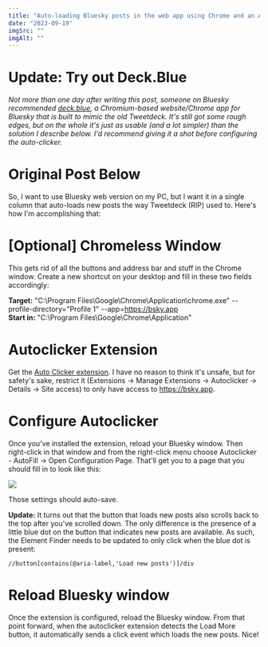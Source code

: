 ```yaml
---
title: "Auto-loading Bluesky posts in the web app using Chrome and an Auto Click extension"
date: "2023-09-19"
imgSrc: ""
imgAlt: ""
---
```


# Update: Try out Deck.Blue

_Not more than one day after writing this post, someone on Bluesky recommended [deck.blue](https://deck.blue), a Chromium-based website/Chrome app for Bluesky that is built to mimic the old Tweetdeck. It's still got some rough edges, but on the whole it's just as usable (and a lot simpler) than the solution I describe below. I'd recommend giving it a shot before configuring the auto-clicker._

# Original Post Below

So, I want to use Bluesky web version on my PC, but I want it in a single column that auto-loads new posts the way Tweetdeck (RIP) used to. Here's how I'm accomplishing that:

# \[Optional\] Chromeless Window

This gets rid of all the buttons and address bar and stuff in the Chrome window. Create a new shortcut on your desktop and fill in these two fields accordingly:

**Target:** "C:\\Program Files\\Google\\Chrome\\Application\\chrome.exe" --profile-directory="Profile 1" --app=https://bsky.app  
**Start in:** "C:\\Program Files\\Google\\Chrome\\Application"

# Autoclicker Extension

Get the [Auto Clicker extension](https://getautoclicker.com/). I have no reason to think it's unsafe, but for safety's sake, restrict it (Extensions -> Manage Extensions -> Autoclicker -> Details -> Site access) to only have access to https://bsky.app.

# Configure Autoclicker

Once you've installed the extension, reload your Bluesky window. Then right-click in that window and from the right-click menu choose Autoclicker - AutoFill -> Open Configuration Page. That'll get you to a page that you should fill in to look like this:

![](https://chrishubbs.com/wp-content/uploads/2023/09/autoclick_config.png)

Those settings should auto-save.

**Update:** It turns out that the button that loads new posts also scrolls back to the top after you've scrolled down. The only difference is the presence of a little blue dot on the button that indicates new posts are available. As such, the Element Finder needs to be updated to only click when the blue dot is present:

```
//button[contains(@aria-label,'Load new posts')]/div
```

# Reload Bluesky window

Once the extension is configured, reload the Bluesky window. From that point forward, when the autoclicker extension detects the Load More button, it automatically sends a click event which loads the new posts. Nice!
